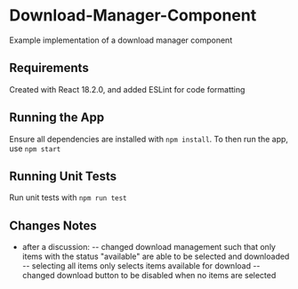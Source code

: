 # Download-Manager-Component
Example implementation of a download manager component

## Requirements
Created with React 18.2.0, and added ESLint for code formatting

## Running the App
Ensure all dependencies are installed with `npm install`. To then run the app, use `npm start`

## Running Unit Tests
Run unit tests with `npm run test`

## Changes Notes
- after a discussion:
-- changed download management such that only items with the status "available" are able to be selected and downloaded 
-- selecting all items only selects items available for download
-- changed download button to be disabled when no items are selected

